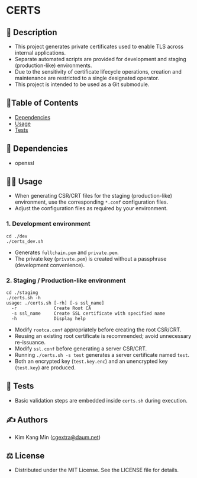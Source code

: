 # CERTS

## 📃 Description

- This project generates private certificates used to enable TLS across internal applications.
- Separate automated scripts are provided for development and staging (production-like) environments.
- Due to the sensitivity of certificate lifecycle operations, creation and maintenance are restricted to a single designated operator.
- This project is intended to be used as a Git submodule.

## 📑Table of Contents

- [Dependencies](#-dependencies)
- [Usage](#-usage)
- [Tests](#-tests)

## 🔗 Dependencies

- openssl

## 👨‍💻 Usage

- When generating CSR/CRT files for the staging (production-like) environment, use the corresponding `*.conf` configuration files.
- Adjust the configuration files as required by your environment.

### 1. Development environment

```
cd ./dev
./certs_dev.sh
```

- Generates `fullchain.pem` and `private.pem`.
- The private key (`private.pem`) is created without a passphrase (development convenience).

### 2. Staging / Production-like environment

```
cd ./staging
./certs.sh -h
usage: ./certs.sh [-rh] [-s ssl_name]
  -r              Create Root CA
  -s ssl_name     Create SSL certificate with specified name
  -h              Display help
```

- Modify `rootca.conf` appropriately before creating the root CSR/CRT.
- Reusing an existing root certificate is recommended; avoid unnecessary re-issuance.
- Modify `ssl.conf` before generating a server CSR/CRT.
- Running `./certs.sh -s test` generates a server certificate named `test`.
- Both an encrypted key (`test.key.enc`) and an unencrypted key (`test.key`) are produced.

## 🧪 Tests

- Basic validation steps are embedded inside `certs.sh` during execution.

## ✍️ Authors

- Kim Kang Min (cgextra@daum.net)

## ⚖️ License

- Distributed under the MIT License. See the LICENSE file for details.
